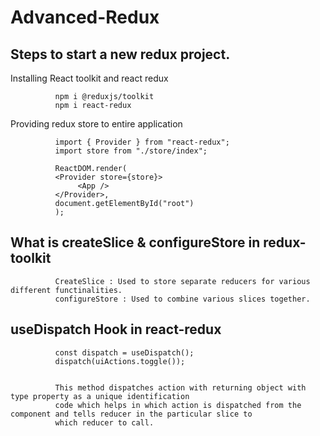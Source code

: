 # Advanced-Redux

## Steps to start a new redux project.


 Installing React toolkit and react redux 

              npm i @reduxjs/toolkit
              npm i react-redux
            
 Providing redux store to entire application
 
              import { Provider } from "react-redux";
              import store from "./store/index";
              
              ReactDOM.render(
              <Provider store={store}>
                   <App />
              </Provider>,
              document.getElementById("root")
              );

## What is createSlice & configureStore in redux-toolkit

              CreateSlice : Used to store separate reducers for various different functinalities.
              configureStore : Used to combine various slices together.
              
## useDispatch Hook in react-redux

              const dispatch = useDispatch();
              dispatch(uiActions.toggle());
              
              
              This method dispatches action with returning object with type property as a unique identification 
              code which helps in which action is dispatched from the component and tells reducer in the particular slice to
              which reducer to call.
